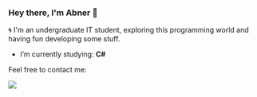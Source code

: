 ### Hey there, I'm Abner 👋

:cyclone: I'm an undergraduate IT student, exploring this programming world and having fun developing some stuff. <br>

- I’m currently studying:  <strong>C#</strong> 

Feel free to contact me:

<a href="https://www.linkedin.com/in/abner-neves/"> <img src="https://img.icons8.com/fluent/30/000000/linkedin-2.png"/></a> 
